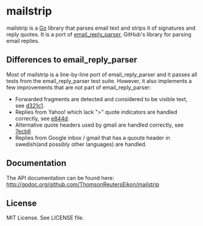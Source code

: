 # mailstrip

mailstrip is a [Go][2] library that parses email text and strips it of
signatures and reply quotes. It is a port of [email\_reply\_parser][1], GitHub's
library for parsing email replies.

## Differences to email_reply_parser

Most of mailstrip is a line-by-line port of email\_reply\_parser and it passes
all tests from the email\_reply\_parser test suite. However, it also implements
a few improvements that are not part of email\_reply\_parser:

* Forwarded fragments are detected and considered to be visible text, see
  [d321c1][3].
* Replies from Yahoo! which lack ">" quote indicators are handled correctly,
  see [e844d][4].
* Alternative quote headers used by gmail are handled correctly, see
  [7ecb6][5]
* Replies from Google inbox / gmail that has a quoute header in swedish(and possibly other languages) are handled.

## Documentation

The API documentation can be found here:
http://godoc.org/github.com/ThomsonReutersEikon/mailstrip

## License

MIT License. See LICENSE file.

[1]: https://github.com/github/email_reply_parser
[2]: http://golang.org/
[3]: https://github.com/ThomsonReutersEikon/mailstrip/commit/d321c10543f77c0beaacb40b04511e619f0652c6
[4]: https://github.com/ThomsonReutersEikon/mailstrip/commit/e844df52342787c3cf2e0ebb8850b16e35f7f437
[5]: https://github.com/ThomsonReutersEikon/mailstrip/commit/7ecb608981016c5633575cb93abb00e4c7370bcf
